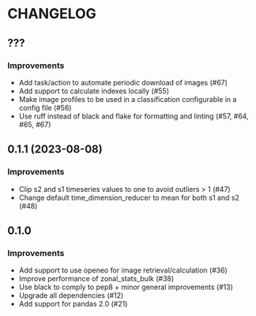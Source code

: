 # CHANGELOG

## ???

### Improvements

- Add task/action to automate periodic download of images (#67)
- Add support to calculate indexes locally (#55)
- Make image profiles to be used in a classification configurable in a config file (#56)
- Use ruff instead of black and flake for formatting and linting (#57, #64, #65, #67)

## 0.1.1 (2023-08-08)

### Improvements

- Clip s2 and s1 timeseries values to one to avoid outliers > 1 (#47)
- Change default time_dimension_reducer to mean for both s1 and s2 (#48)

## 0.1.0
### Improvements

- Add support to use openeo for image retrieval/calculation (#36)
- Improve performance of zonal_stats_bulk (#38)
- Use black to comply to pep8 + minor general improvements (#13)
- Upgrade all dependencies (#12)
- Add support for pandas 2.0 (#21)
